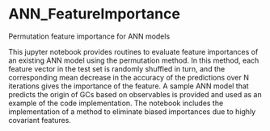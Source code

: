 # ANN_FeatureImportance
Permutation feature importance for ANN models

This jupyter notebook provides routines to evaluate feature importances of an existing ANN model using the permutation method. In this method, each feature vector in the test set is randomly shuffled in turn, and the corresponding mean decrease in the accuracy of the predictions over N iterations gives the importance of the feature. A sample ANN model that predicts the origin of GCs based on observables is provided and used as an example of the code implementation. The notebook includes the implementation of a method to eliminate biased importances due to highly covariant features.
